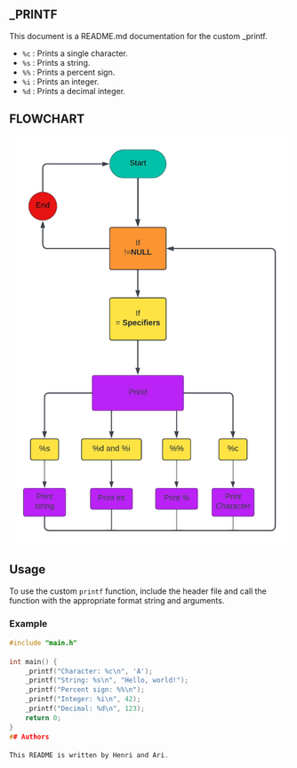 ## _PRINTF

This document is a README.md documentation for the custom _printf.



- `%c` : Prints a single character.
- `%s` : Prints a string.
- `%%` : Prints a percent sign.
- `%i` : Prints an integer.
- `%d` : Prints a decimal integer.

## FLOWCHART

![Flowchart printf](https://github.com/Ashevita/holbertonschool-printf/blob/main/Flowchart%20Printf.jpeg)

## Usage

To use the custom `printf` function, include the header file and call the function with the appropriate format string and arguments.

### Example

```c
#include "main.h"

int main() {
    _printf("Character: %c\n", 'A');
    _printf("String: %s\n", "Hello, world!");
    _printf("Percent sign: %%\n");
    _printf("Integer: %i\n", 42);
    _printf("Decimal: %d\n", 123);
    return 0;
}
## Authors

This README is written by Henri and Ari.

